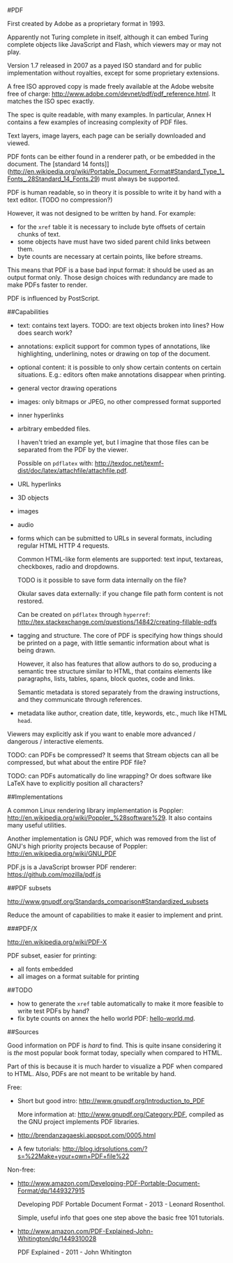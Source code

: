 #PDF

First created by Adobe as a proprietary format in 1993.

Apparently not Turing complete in itself, although it can embed Turing complete objects like JavaScript and Flash, which viewers may or may not play.

Version 1.7 released in 2007 as a payed ISO standard and for public implementation without royalties, except for some proprietary extensions.

A free ISO approved copy is made freely available at the Adobe website free of charge: <http://www.adobe.com/devnet/pdf/pdf_reference.html>. It matches the ISO spec exactly.

The spec is quite readable, with many examples. In particular, Annex H contains a few examples of increasing complexity of PDF files.

Text layers, image layers, each page can be serially downloaded and viewed.

PDF fonts can be either found in a renderer path, or be embedded in the document. The [standard 14 fonts]](http://en.wikipedia.org/wiki/Portable_Document_Format#Standard_Type_1_Fonts_.28Standard_14_Fonts.29) must always be supported. 

PDF is human readable, so in theory it is possible to write it by hand with a text editor. (TODO no compression?)

However, it was not designed to be written by hand. For example:

- for the `xref` table it is necessary to include byte offsets of certain chunks of text.
- some objects have must have two sided parent child links between them.
- byte counts are necessary at certain points, like before streams.

This means that PDF is a base bad input format: it should be used as an output format only. Those design choices with redundancy are made to make PDFs faster to render.

PDF is influenced by PostScript.

##Capabilities

-   text: contains text layers. TODO: are text objects broken into lines? How does search work?

-   annotations: explicit support for common types of annotations, like highlighting, underlining, notes or drawing on top of the document.

-   optional content: it is possible to only show certain contents on certain situations. E.g.: editors often make annotations disappear when printing.

-   general vector drawing operations

-   images: only bitmaps or JPEG, no other compressed format supported

-   inner hyperlinks

-   arbitrary embedded files.

    I haven't tried an example yet, but I imagine that those files can be separated from the PDF by the viewer.

    Possible on `pdflatex` with: <http://texdoc.net/texmf-dist/doc/latex/attachfile/attachfile.pdf>.

-   URL hyperlinks

-   3D objects

-   images

-   audio

-   forms which can be submitted to URLs in several formats, including regular HTML HTTP 4 requests.

    Common HTML-like form elements are supported: text input, textareas, checkboxes, radio and dropdowns.

    TODO is it possible to save form data internally on the file?

    Okular saves data externally: if you change file path form content is not restored.

    Can be created on `pdflatex` through `hyperref`: <http://tex.stackexchange.com/questions/14842/creating-fillable-pdfs>

-   tagging and structure. The core of PDF is specifying how things should be printed on a page, with little semantic information about what is being drawn.

    However, it also has features that allow authors to do so, producing a semantic tree structure similar to HTML, that contains elements like paragraphs, lists, tables, spans, block quotes, code and links.

    Semantic metadata is stored separately from the drawing instructions, and they communicate through references.

-   metadata like author, creation date, title, keywords, etc., much like HTML `head`.

Viewers may explicitly ask if you want to enable more advanced / dangerous / interactive elements.

TODO: can PDFs be compressed? It seems that Stream objects can all be compressed, but what about the entire PDF file?

TODO: can PDFs automatically do line wrapping? Or does software like LaTeX have to explicitly position all characters?

##Implementations

A common Linux rendering library implementation is Poppler: <http://en.wikipedia.org/wiki/Poppler_%28software%29>. It also contains many useful utilities.

Another implementation is GNU PDF, which was removed from the list of GNU's high priority projects because of Poppler: <http://en.wikipedia.org/wiki/GNU_PDF>

PDF.js is a JavaScript browser PDF renderer: <https://github.com/mozilla/pdf.js>

##PDF subsets

<http://www.gnupdf.org/Standards_comparison#Standardized_subsets>

Reduce the amount of capabilities to make it easier to implement and print.

###PDF/X

<http://en.wikipedia.org/wiki/PDF-X>

PDF subset, easier for printing:

- all fonts embedded
- all images on a format suitable for printing

##TODO

- how to generate the `xref` table automatically to make it more feasible to write test PDFs by hand?
- fix byte counts on annex the hello world PDF: [hello-world.md](hello-world.md).

##Sources

Good information on PDF is *hard* to find. This is quite insane considering it is *the* most popular book format today, specially when compared to HTML. 

Part of this is because it is much harder to visualize a PDF when compared to HTML. Also, PDFs are not meant to be writable by hand.

Free:

-   Short but good intro: <http://www.gnupdf.org/Introduction_to_PDF>

    More information at: <http://www.gnupdf.org/Category:PDF>, compiled as the GNU project implements PDF libraries.

-   <http://brendanzagaeski.appspot.com/0005.html>

-   A few tutorials: <http://blog.idrsolutions.com/?s=%22Make+your+own+PDF+file%22>

Non-free:

-   <http://www.amazon.com/Developing-PDF-Portable-Document-Format/dp/1449327915>

    Developing PDF Portable Document Format - 2013 - Leonard Rosenthol.

    Simple, useful info that goes one step above the basic free 101 tutorials.

-   <http://www.amazon.com/PDF-Explained-John-Whitington/dp/1449310028>

    PDF Explained - 2011 - John Whitington
